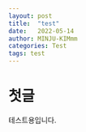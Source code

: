 ```yaml
---
layout: post
title:  "test"
date:   2022-05-14
author: MINJU-KIMmm
categories: Test
tags: test
---
```


# 첫글
테스트용입니다.
